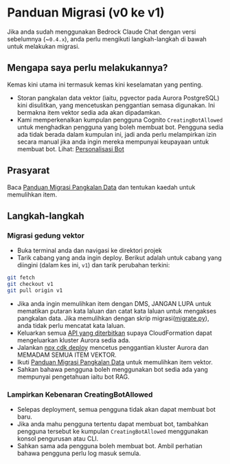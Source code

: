 # Panduan Migrasi (v0 ke v1)

Jika anda sudah menggunakan Bedrock Claude Chat dengan versi sebelumnya (~`0.4.x`), anda perlu mengikuti langkah-langkah di bawah untuk melakukan migrasi.

## Mengapa saya perlu melakukannya?

Kemas kini utama ini termasuk kemas kini keselamatan yang penting.

- Storan pangkalan data vektor (iaitu, pgvector pada Aurora PostgreSQL) kini disulitkan, yang mencetuskan penggantian semasa digunakan. Ini bermakna item vektor sedia ada akan dipadamkan.
- Kami memperkenalkan kumpulan pengguna Cognito `CreatingBotAllowed` untuk menghadkan pengguna yang boleh membuat bot. Pengguna sedia ada tidak berada dalam kumpulan ini, jadi anda perlu melampirkan izin secara manual jika anda ingin mereka mempunyai keupayaan untuk membuat bot. Lihat: [Personalisasi Bot](../../README.md#bot-personalization)

## Prasyarat

Baca [Panduan Migrasi Pangkalan Data](./DATABASE_MIGRATION_ms-MY.md) dan tentukan kaedah untuk memulihkan item.

## Langkah-langkah

### Migrasi gedung vektor

- Buka terminal anda dan navigasi ke direktori projek
- Tarik cabang yang anda ingin deploy. Berikut adalah untuk cabang yang diingini (dalam kes ini, `v1`) dan tarik perubahan terkini:

```sh
git fetch
git checkout v1
git pull origin v1
```

- Jika anda ingin memulihkan item dengan DMS, JANGAN LUPA untuk mematikan putaran kata laluan dan catat kata laluan untuk mengakses pangkalan data. Jika memulihkan dengan skrip migrasi([migrate.py](./migrate.py)), anda tidak perlu mencatat kata laluan.
- Keluarkan semua [API yang diterbitkan](../PUBLISH_API_ms-MY.md) supaya CloudFormation dapat mengeluarkan kluster Aurora sedia ada.
- Jalankan [npx cdk deploy](../README.md#deploy-using-cdk) mencetus penggantian kluster Aurora dan MEMADAM SEMUA ITEM VEKTOR.
- Ikuti [Panduan Migrasi Pangkalan Data](./DATABASE_MIGRATION_ms-MY.md) untuk memulihkan item vektor.
- Sahkan bahawa pengguna boleh menggunakan bot sedia ada yang mempunyai pengetahuan iaitu bot RAG.

### Lampirkan Kebenaran CreatingBotAllowed

- Selepas deployment, semua pengguna tidak akan dapat membuat bot baru.
- Jika anda mahu pengguna tertentu dapat membuat bot, tambahkan pengguna tersebut ke kumpulan `CreatingBotAllowed` menggunakan konsol pengurusan atau CLI.
- Sahkan sama ada pengguna boleh membuat bot. Ambil perhatian bahawa pengguna perlu log masuk semula.